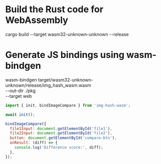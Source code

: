 # Build the Rust code for WebAssembly
cargo build --target wasm32-unknown-unknown --release

# Generate JS bindings using wasm-bindgen
wasm-bindgen target/wasm32-unknown-unknown/release/img_hash_wasm.wasm \
  --out-dir ./pkg \
  --target web


```js
import { init, bindImageCompare } from 'img-hash-wasm';

await init();

bindImageCompare({
  file1Input: document.getElementById('file1'),
  file2Input: document.getElementById('file2'),
  button: document.getElementById('compare-btn'),
  onResult: (diff) => {
    console.log('Difference score:', diff);
  },
});